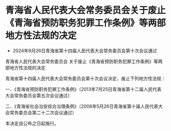 # 青海省人民代表大会常务委员会关于废止《青海省预防职务犯罪工作条例》等两部地方性法规的决定

- 2024年9月26日青海省第十四届人民代表大会常务委员会第十次会议通过

<!-- INFO END -->

青海省人民代表大会常务委员会 关于废止《青海省预防职务犯罪工作条例》等两部地方性法规的决定

青海省第十四届人民代表大会常务委员会第十次会议决定，废止下列地方性法规：

一、《青海省预防职务犯罪工作条例》（2013年7月25日青海省第十二届人民代表大会常务委员会第五次会议通过）

二、《青海省社会治安综合治理条例》（2006年5月26日青海省第十届人民代表大会常务委员会第二十二次会议通过）

本决定自公布之日起施行。
